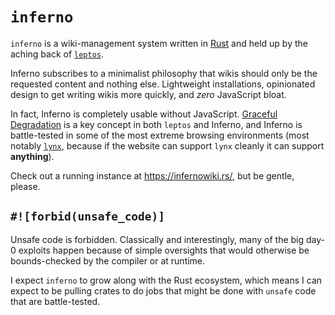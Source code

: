 # `inferno`
`inferno` is a wiki-management system written in
[Rust](https://www.rust-lang.org/) and held up by the aching back of
[`leptos`](https://leptos.dev/).

Inferno subscribes to a minimalist philosophy that wikis should only be the
requested content and nothing else. Lightweight installations, opinionated
design to get writing wikis more quickly, and *zero* JavaScript bloat.

In fact, Inferno is completely usable without JavaScript.
[Graceful Degradation](https://developer.mozilla.org/en-US/docs/Glossary/Graceful_degradation)
is a key concept in both `leptos` and Inferno, and Inferno is battle-tested in
some of the most extreme browsing environments (most notably
[`lynx`](https://lynx.invisible-island.net/), because if the website can
support `lynx` cleanly it can support **anything**).

Check out a running instance at <https://infernowiki.rs/>, but be gentle,
please.

## `#![forbid(unsafe_code)]`
Unsafe code is forbidden. Classically and interestingly, many of the big day-0
exploits happen because of simple oversights that would otherwise be
bounds-checked by the compiler or at runtime.

I expect `inferno` to grow along with the Rust ecosystem, which means I can
expect to be pulling crates to do jobs that might be done with `unsafe` code
that are battle-tested.
